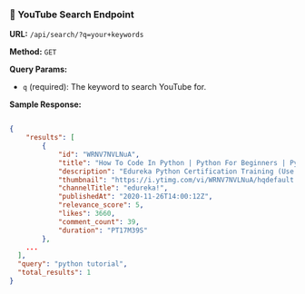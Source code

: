 ### 🎥 YouTube Search Endpoint

**URL:** `/api/search/?q=your+keywords`

**Method:** `GET`

**Query Params:**

- `q` (required): The keyword to search YouTube for.

**Sample Response:**

```json

{
    "results": [
        {
            "id": "WRNV7NVLNuA",
            "title": "How To Code In Python | Python For Beginners | Python Coding Tutorial | Python Training | Edureka",
            "description": "Edureka Python Certification Training (Use Code \"YOUTUBE20\"): ...",
            "thumbnail": "https://i.ytimg.com/vi/WRNV7NVLNuA/hqdefault.jpg",
            "channelTitle": "edureka!",
            "publishedAt": "2020-11-26T14:00:12Z",
            "relevance_score": 5,
            "likes": 3660,
            "comment_count": 39,
            "duration": "PT17M39S"
        },
    ...
  ],
  "query": "python tutorial",
  "total_results": 1
}
```
